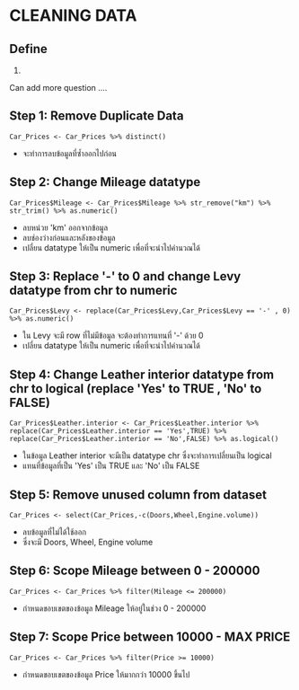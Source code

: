 # CLEANING DATA

## Define 

1.

Can add more question ....

## Step 1: Remove Duplicate Data

```
Car_Prices <- Car_Prices %>% distinct()
```
- จะทำการลบข้อมูลที่ซ้ำออกไปก่อน 
## Step 2: Change Mileage datatype
```
Car_Prices$Mileage <- Car_Prices$Mileage %>% str_remove("km") %>% str_trim() %>% as.numeric()
```
-  ลบหน่วย 'km' ออกจากข้อมูล
-  ลบช่องว่างก่อนและหลังของข้อมูล
-  เปลี่ยน datatype ให้เป็น numeric เพื่อที่จะนำไปคำนวณได้
## Step 3: Replace '-' to 0 and change Levy datatype from chr to numeric
```
Car_Prices$Levy <- replace(Car_Prices$Levy,Car_Prices$Levy == '-' , 0) %>% as.numeric()
```
- ใน Levy จะมี row ที่ไม่มีข้อมูล จะต้องทำการแทนที่ '-' ด้วย 0
- เปลี่ยน datatype ให้เป็น numeric เพื่อที่จะนำไปคำนวณได้
## Step 4: Change Leather interior datatype from chr to logical (replace 'Yes' to TRUE , 'No' to FALSE)
```
Car_Prices$Leather.interior <- Car_Prices$Leather.interior %>% replace(Car_Prices$Leather.interior == 'Yes',TRUE) %>% 
replace(Car_Prices$Leather.interior == 'No',FALSE) %>% as.logical()
```
- ในข้อมูล Leather interior จะมีเป็น datatype chr ซึ่งจะทำการเปลี่ยนเป็น logical
- แทนที่ข้อมูลที่เป็น 'Yes' เป็น TRUE และ 'No' เป็น FALSE
## Step 5: Remove unused column from dataset
```
Car_Prices <- select(Car_Prices,-c(Doors,Wheel,Engine.volume))
```
- ลบข้อมูลที่ไม่ได้ใช้ออก
- ซึ่งจะมี Doors, Wheel, Engine volume
## Step 6: Scope Mileage between 0 - 200000
```
Car_Prices <- Car_Prices %>% filter(Mileage <= 200000)
```
- กำหนดขอบเขตของข้อมูล Mileage ให้อยู่ในช่วง 0 - 200000
## Step 7: Scope Price between 10000 - MAX PRICE
```
Car_Prices <- Car_Prices %>% filter(Price >= 10000)
```
- กำหนดขอบเขตของข้อมูล Price ให้มากกว่า 10000 ขึ้นไป
